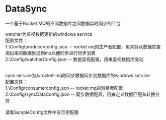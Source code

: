 # DataSync
一个基于Rocket MQ的不同数据库之间数据实时同步的平台

watcher为监视数据更新的windows service
<br>
配置文件：
<br>
1.\Config\producerconfig.json -- rocket mq的生产者配置，用来将从数据库查询出来的数据推送到mq以便同步进行同步消费
<br>
2.\Config\watcherConfig.json -- 数据监视配置，用来监视数据库变动
<br>


<br>
sync service为从rocket-mq取同步数据同步到数据库的windows service
<br>
配置文件：
<br>
1.\Config\consumerconfig.json -- rocket mq的消费者配置
<br>
2.\Config\syncDataConfig.json -- 同步数据配置，用来定义数据匹配和转换业务
<br>
<br>
请看SampleConfig文件中有示例配置
